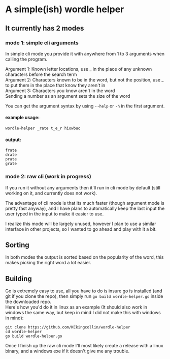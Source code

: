 # A simple(ish) wordle helper

## It currently has 2 modes

### mode 1: simple cli arguments

In simple cli mode you provide it with anywhere from 1 to 3 arguments when calling the program.

Argument 1: Known letter locations, use _ in the place of any unknown characters before the search term  
Argument 2: Characters known to be in the word, but not the position, use _ to put them in the place that know they aren't in  
Argument 3: Characters you know aren't in the word  
Sending a number as an argument sets the size of the word  

You can get the argument syntax by using `--help` or `-h` in the first argument.

#### example usage:

```
wordle-helper _rate t_e_r hiowbuc
```

#### output:
```
frate
drate
prate
grate
```

### mode 2: raw cli (work in progress)

If you run it without any arguments then it'll run in cli mode by default (still working on it, and currently does not work).  

The advantage of cli mode is that its much faster (though argument mode is pretty fast anyway), and I have plans to automatically keep the last input the user typed in the input to make it easier to use.

I realize this mode will be largely unused, however I plan to use a similar interface in other projects, so I wanted to go ahead and play with it a bit.

## Sorting

In both modes the output is sorted based on the popularity of the word, this makes picking the right word a lot easier.

## Building

Go is extremely easy to use, all you have to do is insure go is installed (and git if you clone the repo), then simply run `go build wordle-helper.go` inside the downloaded repo.  
Here's how you'd do it in linux as an example (It should also work in windows the same way, but keep in mind I did not make this with windows in mind):  
```
git clone https://github.com/KCkingcollin/wordle-helper
cd wordle-helper
go build wordle-helper.go
```

Once I finish up the raw cli mode I'll most likely create a release with a linux binary, and a windows exe if it doesn't give me any trouble.

